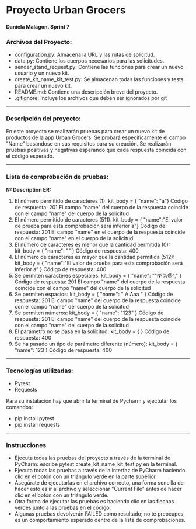 # Proyecto Urban Grocers 

#### Daniela Malagon. Sprint 7

### Archivos del Proyecto:
- configuration.py: Almacena la URL y las rutas de solicitud.
- data.py: Contiene los cuerpos necesarios para las solicitudes.
- sender_stand_request.py: Contiene las funciones para crear un nuevo usuario y un nuevo kit.
- create_kit_name_kit_test.py: Se almacenan todas las funciones y tests para crear un nuevo kit.
- README.md: Contiene una descripción breve del proyecto.
- .gitignore: Incluye los archivos que deben ser ignorados por git

---

### Descripción del proyecto:

En este proyecto se realizarán pruebas para crear un nuevo kit de productos de la app Urban Grocers. 
Se probará específicamente el campo "Name" basandose en sus requisitos para su creación. Se realizarán pruebas positivas y negativas esperando que cada respuesta coincida con el código esperado.

---

### Lista de comprobación de pruebas:

**№	Description	ER:**
1.	El número permitido de caracteres (1): kit_body = { "name": "a"}	Código de respuesta: 201 El campo "name" del cuerpo de la respuesta coincide con el campo "name" del cuerpo de la solicitud
2.	El número permitido de caracteres (511): kit_body = { "name":"El valor de prueba para esta comprobación será inferior a"}	Código de respuesta: 201 El campo "name" en el cuerpo de la respuesta coincide con el campo "name" en el cuerpo de la solicitud
3.	El número de caracteres es menor que la cantidad permitida (0): kit_body = { "name": "" }	Código de respuesta: 400
4.	El número de caracteres es mayor que la cantidad permitida (512): kit_body = { "name":"El valor de prueba para esta comprobación será inferior a” }	Código de respuesta: 400
5.	Se permiten caracteres especiales: kit_body = { "name": ""№%@"," }	Código de respuesta: 201 El campo "name" del cuerpo de la respuesta coincide con el campo "name" del cuerpo de la solicitud
6.	Se permiten espacios: kit_body = { "name": " A Aaa " }	Código de respuesta: 201 El campo "name" del cuerpo de la respuesta coincide con el campo "name" del cuerpo de la solicitud
7.	Se permiten números: kit_body = { "name": "123" }	Código de respuesta: 201 El campo "name" del cuerpo de la respuesta coincide con el campo "name" del cuerpo de la solicitud
8.	El parámetro no se pasa en la solicitud: kit_body = { }	Código de respuesta: 400
9.	Se ha pasado un tipo de parámetro diferente (número): kit_body = { "name": 123 }	Código de respuesta: 400

---

### Tecnologías utilizadas:

- Pytest
- Requests

Para su instalación hay que abrir la terminal de Pycharm y ejectutar los comandos:
- pip install pytest
- pip install requests

---

### Instrucciones 

- Ejecuta todas las pruebas del proyecto a través de la terminal de PyCharm: escribe pytest create_kit_name_kit_test.py en la terminal.
- Ejecuta todas las pruebas a través de la interfaz de PyCharm haciendo clic en el botón con un triángulo verde en la parte superior.
- Asegúrate de ejecutarlas en el archivo correcto, una forma sencilla de hacer esto es ir al archivo y seleccionar "Current File" antes de hacer clic en el botón con un triángulo verde.
- Otra forma de ejecutar las pruebas es haciendo clic en las flechas verdes junto a las pruebas en el código.
- Algunas pruebas devolverán FAILED como resultado; no te preocupes, es un comportamiento esperado dentro de la lista de comprobaciones.

